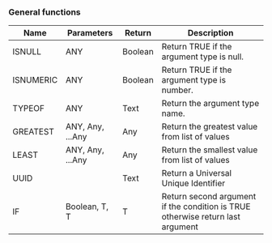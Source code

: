 ### General functions

| Name      | Parameters       | Return  | Description                                                                    |
| --------- | ---------------- | ------- | ------------------------------------------------------------------------------ |
| ISNULL    | ANY              | Boolean | Return TRUE if the argument type is null.                                      |
| ISNUMERIC | ANY              | Boolean | Return TRUE if the argument type is number.                                    |
| TYPEOF    | ANY              | Text    | Return the argument type name.                                                 |
| GREATEST  | ANY, Any, ...Any | Any     | Return the greatest value from list of values                                  |
| LEAST     | ANY, Any, ...Any | Any     | Return the smallest value from list of values                                  |
| UUID      |                  | Text    | Return a Universal Unique Identifier                                           |
| IF        | Boolean, T, T    | T       | Return second argument if the condition is TRUE otherwise return last argument |

